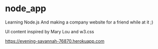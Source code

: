 # node_app
Learning Node.js
And making a company website for a friend while at it ;)

UI content inspired by Mary Lou and w3.css

https://evening-savannah-76870.herokuapp.com
